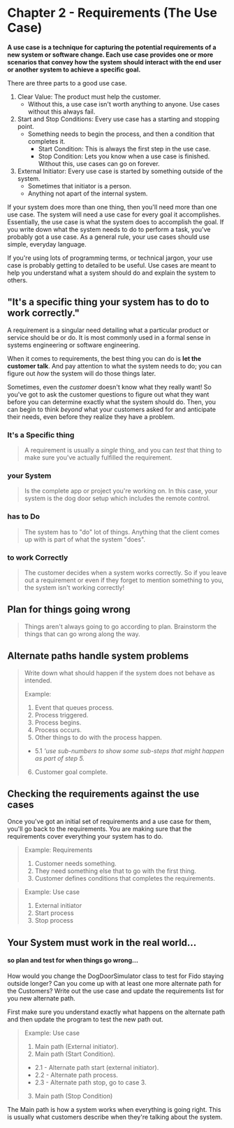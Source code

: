 # Chapter 2 - Requirements (The Use Case)
**A use case is a technique for capturing the potential requirements of a new 
system or software change. Each use case provides one or more scenarios that 
convey how the system should interact with the end user or another system to
achieve a specific goal.**

There are three parts to a good use case.
1. Clear Value: The product must help the customer.
   - Without this, a use case isn't worth anything to anyone. Use cases without
     this always fail.
2. Start and Stop Conditions: Every use case has a starting and stopping point.
    - Something needs to begin the process, and then a condition that completes it.
        - Start Condition: This is always the first step in the use case.
        - Stop Condition: Lets you know when a use case is finished. Without this, use
      cases can go on forever.
3. External Initiator: Every use case is started by something outside of the system.
    - Sometimes that initiator is a person.
    - Anything not apart of the internal system.
    
If your system does more than one thing, then you'll need more than one use case.
The system will need a use case for every goal it accomplishes. Essentially, the 
use case is what the system does to accomplish the goal. If you write down what 
the system needs to do to perform a task, you've probably got a use case. As a 
general rule, your use cases should use simple, everyday language. 

If you're using lots of programming terms, or technical jargon, your use case 
is probably getting to detailed to be useful. Use cases are meant to help you
understand what a system should do and explain the system to others.

## "**It's a specific thing your system has to do to work correctly.**"
A requirement is a singular need detailing what a particular product or service
should be or do. It is most commonly used in a formal sense in systems engineering
or software engineering.

When it comes to requirements, the best thing you can do is **let the customer talk**.
And pay attention to what the system needs to do; you can figure out *how* the 
system will do those things later.

Sometimes, even the *customer* doesn't know what they really want! So you've
got to ask the customer questions to figure out what they want before you can
determine exactly what the system should do. Then, you can begin to think 
*beyond* what your customers asked for and anticipate their needs, even before
they realize they have a problem.

### It's a Specific thing
> A requirement is usually a *single* thing, and you can *test* that thing to make
sure you've actually fulfilled the requirement.

### your System
> Is the complete app or project you're working on. In this case, your system is 
the dog door setup which includes the remote control.

### has to Do
> The system has to "do" lot of things. Anything that the client comes up with is 
part of what the system "does".

### to work Correctly
> The customer decides when a system works correctly. So if you leave out a 
requirement or even if they forget to mention something to you, the system 
isn't working correctly!

## Plan for things going wrong
> Things aren't always going to go according to plan. Brainstorm the things
> that can go wrong along the way.

## Alternate paths handle system problems
> Write down what should happen if the system does not behave as intended.
> 
> Example:
> 1. Event that queues process.
> 2. Process triggered.
> 3. Process begins.
> 4. Process occurs.
> 5. Other things to do with the process happen.
>   - 5.1 *'use sub-numbers to show some sub-steps that might happen as part 
            of step 5.*
> 6. Customer goal complete. 

## Checking the requirements against the use cases
Once you've got an initial set of requirements and a use case for them, you'll
go back to the requirements. You are making sure that the requirements cover 
everything your system has to do. 
> Example: Requirements
> 1. Customer needs something.
> 2. They need something else that to go with the first thing.
> 3. Customer defines conditions that completes the requirements.

> Example: Use case
> 1. External initiator
> 2. Start process
> 3. Stop process

## Your System must work in the real world...
#### so plan and test for when things go wrong...
How would you change the DogDoorSimulator class to test for Fido staying outside
longer? Can you come up with at least one more alternate path for the Customers?
Write out the use case and update the requirements list for you new alternate 
path.

First make sure you understand exactly what happens on the alternate path and 
then update the program to test the new path out.

> Example: Use case
> 1. Main path (External initiator).
> 2. Main path (Start Condition).
>   - 2.1 - Alternate path start (external initiator).
>   - 2.2 - Alternate path process.
>   - 2.3 - Alternate path stop, go to case 3.
> 3. Main path (Stop Condition)

The Main path is how a system works when everything is going right. This is 
usually what customers describe when they're talking about the system.